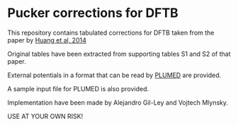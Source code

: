 # Pucker corrections for DFTB

This repository contains tabulated corrections for DFTB taken from the paper by [Huang et al, 2014](http://dx.doi.org/10.1021/ct401013s)

Original tables have been extracted from supporting tables S1 and S2 of that paper.

External potentials in a format that can be read by [PLUMED](http://www.plumed.org) are provided.

A sample input file for PLUMED is also provided.

Implementation have been made by Alejandro Gil-Ley and Vojtech Mlynsky.

USE AT YOUR OWN RISK!
